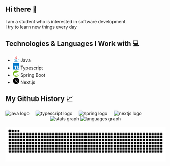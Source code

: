 ## Hi there 👋

I am a student who is interested in software development.  
I try to learn new things every day

## Technologies & Languages ​​I Work with 💻
* <img src="assets/java-original.svg" alt="Java" height="20" /> Java  
* <img src="assets/typescript-original.svg" alt="TypeScript" height="20" /> Typescript  
* <img src="assets/spring-original.svg" alt="Spring Boot" height="20" /> Spring Boot  
* <img src="assets/nextjs-original.svg" alt="Next.js" height="20" /> Next.js  

## My Github History 📈

<div align="left">
  <img src="https://cdn.jsdelivr.net/gh/devicons/devicon/icons/java/java-original.svg" height="30" alt="java logo" />
  <img width="12" />
  <img src="https://cdn.jsdelivr.net/gh/devicons/devicon/icons/typescript/typescript-original.svg" height="30" alt="typescript logo" />
  <img width="12" />
  <img src="https://cdn.jsdelivr.net/gh/devicons/devicon/icons/spring/spring-original.svg" height="30" alt="spring logo" />
  <img width="12" />
  <img src="https://cdn.jsdelivr.net/gh/devicons/devicon/icons/nextjs/nextjs-original.svg" height="30" alt="nextjs logo" />
</div>

<div align="center">
  <img src="https://github-readme-stats.vercel.app/api?username=emekbarisisliyen&hide_title=false&hide_rank=false&show_icons=true&include_all_commits=true&count_private=true&disable_animations=false&theme=dracula&locale=en&hide_border=false" height="150" alt="stats graph" />
  <img src="https://github-readme-stats.vercel.app/api/top-langs?username=emekbarisisliyen&locale=en&hide_title=false&layout=compact&card_width=320&langs_count=5&theme=dracula&hide_border=false" height="150" alt="languages graph" />
</div>

<br clear="both" />

<img src="https://raw.githubusercontent.com/emekbarisisliyen/emekbarisisliyen/refs/heads/main/assets/github-contribution-grid-snake.svg" alt="Snake animation" />